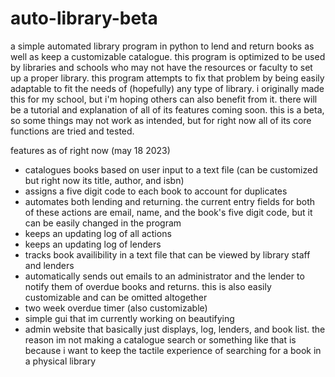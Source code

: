 # auto-library-beta
a simple automated library program in python to lend and return books as well as keep a customizable catalogue. this program is optimized to be used by libraries and schools who may not have the resources or faculty to set up a proper library. this program attempts to fix that problem by being easily adaptable to fit the needs of (hopefully) any type of library. i originally made this for my school, but i'm hoping others can also benefit from it. there will be a tutorial and explanation of all of its features coming soon. this is a beta, so some things may not work as intended, but for right now all of its core functions are tried and tested.
 
 features as of right now (may 18 2023)
 - catalogues books based on user input to a text file (can be customized but right now its title, author, and isbn)
 - assigns a five digit code to each book to account for duplicates
 - automates both lending and returning. the current entry fields for both of these actions are email, name, and the book's five digit code, but it can be easily changed in the program
 - keeps an updating log of all actions
 - keeps an updating log of lenders
 - tracks book availibility in a text file that can be viewed by library staff and lenders
 - automatically sends out emails to an administrator and the lender to notify them of overdue books and returns. this is also easily customizable and can be omitted altogether 
 - two week overdue timer (also customizable)
 - simple gui that im currently working on beautifying 
 - admin website that basically just displays, log, lenders, and book list. the reason im not making a catalogue search or something like that is because i want to keep the tactile experience of searching for a book in a physical library
